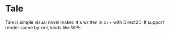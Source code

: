 # Tale
Tale is simple visual novel maker. It's written in c++ with Direct2D. It support render scene by xml, kinds like WPF. 
